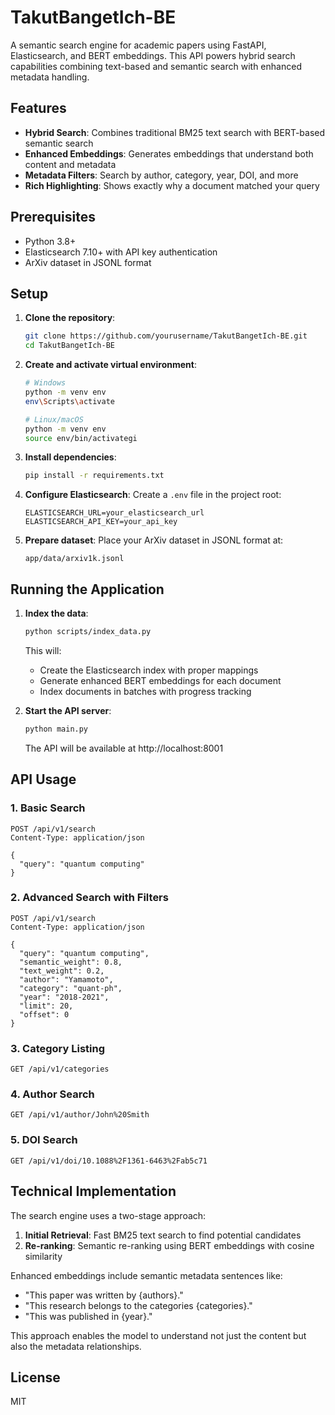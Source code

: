 # TakutBangetIch-BE

A semantic search engine for academic papers using FastAPI, Elasticsearch, and BERT embeddings. This API powers hybrid search capabilities combining text-based and semantic search with enhanced metadata handling.

## Features

- **Hybrid Search**: Combines traditional BM25 text search with BERT-based semantic search
- **Enhanced Embeddings**: Generates embeddings that understand both content and metadata
- **Metadata Filters**: Search by author, category, year, DOI, and more
- **Rich Highlighting**: Shows exactly why a document matched your query

## Prerequisites

- Python 3.8+
- Elasticsearch 7.10+ with API key authentication
- ArXiv dataset in JSONL format

## Setup

1. **Clone the repository**:
   ```bash
   git clone https://github.com/yourusername/TakutBangetIch-BE.git
   cd TakutBangetIch-BE
   ```

2. **Create and activate virtual environment**:
   ```bash
   # Windows
   python -m venv env
   env\Scripts\activate

   # Linux/macOS
   python -m venv env
   source env/bin/activategi
   ```

3. **Install dependencies**:
   ```bash
   pip install -r requirements.txt
   ```

4. **Configure Elasticsearch**:
   Create a `.env` file in the project root:
   ```
   ELASTICSEARCH_URL=your_elasticsearch_url
   ELASTICSEARCH_API_KEY=your_api_key
   ```

5. **Prepare dataset**:
   Place your ArXiv dataset in JSONL format at:
   ```
   app/data/arxiv1k.jsonl
   ```

## Running the Application

1. **Index the data**:
   ```bash
   python scripts/index_data.py
   ```
   This will:
   - Create the Elasticsearch index with proper mappings
   - Generate enhanced BERT embeddings for each document
   - Index documents in batches with progress tracking

2. **Start the API server**:
   ```bash
   python main.py
   ```
   The API will be available at http://localhost:8001

## API Usage

### 1. Basic Search
```http
POST /api/v1/search
Content-Type: application/json

{
  "query": "quantum computing"
}
```

### 2. Advanced Search with Filters
```http
POST /api/v1/search
Content-Type: application/json

{
  "query": "quantum computing",
  "semantic_weight": 0.8,
  "text_weight": 0.2,
  "author": "Yamamoto",
  "category": "quant-ph",
  "year": "2018-2021",
  "limit": 20,
  "offset": 0
}
```

### 3. Category Listing
```http
GET /api/v1/categories
```

### 4. Author Search
```http
GET /api/v1/author/John%20Smith
```

### 5. DOI Search
```http
GET /api/v1/doi/10.1088%2F1361-6463%2Fab5c71
```

## Technical Implementation

The search engine uses a two-stage approach:

1. **Initial Retrieval**: Fast BM25 text search to find potential candidates
2. **Re-ranking**: Semantic re-ranking using BERT embeddings with cosine similarity

Enhanced embeddings include semantic metadata sentences like:
- "This paper was written by {authors}."
- "This research belongs to the categories {categories}."
- "This was published in {year}."

This approach enables the model to understand not just the content but also the metadata relationships.

## License

MIT